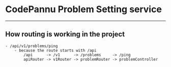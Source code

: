 # CodePannu Problem Setting service


---------------------------------------------------

## How routing is working in the project

    - /api/v1/problems/ping
        - because the route starts with /api
            /api      -> /v1      -> /problems     -> /ping
            apiRouter -> v1Router -> problemRouter -> problemController 